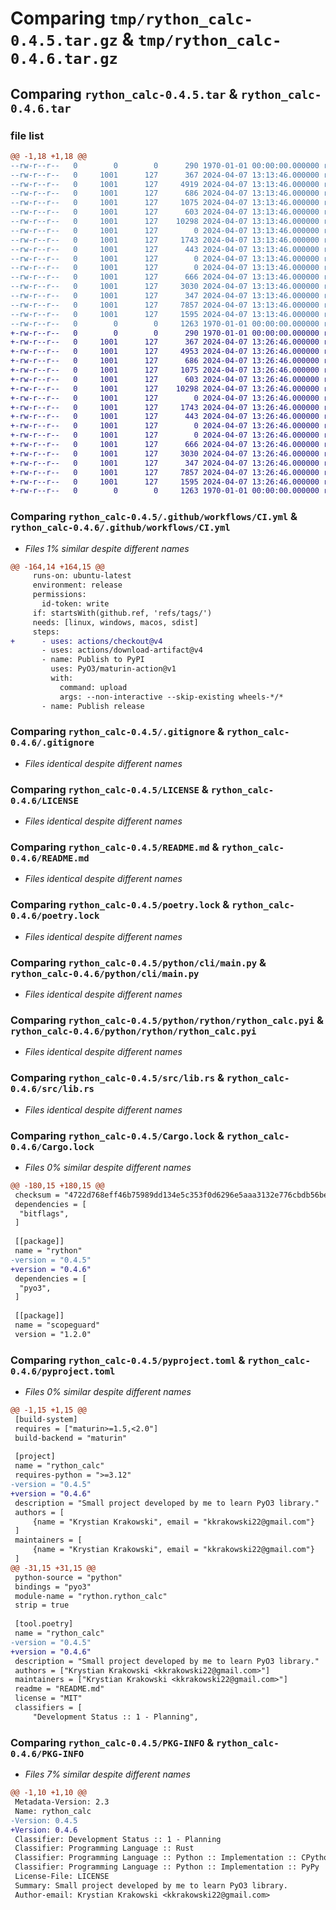 # Comparing `tmp/rython_calc-0.4.5.tar.gz` & `tmp/rython_calc-0.4.6.tar.gz`

## Comparing `rython_calc-0.4.5.tar` & `rython_calc-0.4.6.tar`

### file list

```diff
@@ -1,18 +1,18 @@
--rw-r--r--   0        0        0      290 1970-01-01 00:00:00.000000 rython_calc-0.4.5/Cargo.toml
--rw-r--r--   0     1001      127      367 2024-04-07 13:13:46.000000 rython_calc-0.4.5/.github/dependabot.yml
--rw-r--r--   0     1001      127     4919 2024-04-07 13:13:46.000000 rython_calc-0.4.5/.github/workflows/CI.yml
--rw-r--r--   0     1001      127      686 2024-04-07 13:13:46.000000 rython_calc-0.4.5/.gitignore
--rw-r--r--   0     1001      127     1075 2024-04-07 13:13:46.000000 rython_calc-0.4.5/LICENSE
--rw-r--r--   0     1001      127      603 2024-04-07 13:13:46.000000 rython_calc-0.4.5/README.md
--rw-r--r--   0     1001      127    10298 2024-04-07 13:13:46.000000 rython_calc-0.4.5/poetry.lock
--rw-r--r--   0     1001      127        0 2024-04-07 13:13:46.000000 rython_calc-0.4.5/python/cli/__init__.py
--rw-r--r--   0     1001      127     1743 2024-04-07 13:13:46.000000 rython_calc-0.4.5/python/cli/main.py
--rw-r--r--   0     1001      127      443 2024-04-07 13:13:46.000000 rython_calc-0.4.5/python/cli/performance.txt
--rw-r--r--   0     1001      127        0 2024-04-07 13:13:46.000000 rython_calc-0.4.5/python/rython/__init__.py
--rw-r--r--   0     1001      127        0 2024-04-07 13:13:46.000000 rython_calc-0.4.5/python/rython/py.typed
--rw-r--r--   0     1001      127      666 2024-04-07 13:13:46.000000 rython_calc-0.4.5/python/rython/rython_calc.pyi
--rw-r--r--   0     1001      127     3030 2024-04-07 13:13:46.000000 rython_calc-0.4.5/src/lib.rs
--rw-r--r--   0     1001      127      347 2024-04-07 13:13:46.000000 rython_calc-0.4.5/test/rython/test_rython_calc.py
--rw-r--r--   0     1001      127     7857 2024-04-07 13:13:46.000000 rython_calc-0.4.5/Cargo.lock
--rw-r--r--   0     1001      127     1595 2024-04-07 13:13:46.000000 rython_calc-0.4.5/pyproject.toml
--rw-r--r--   0        0        0     1263 1970-01-01 00:00:00.000000 rython_calc-0.4.5/PKG-INFO
+-rw-r--r--   0        0        0      290 1970-01-01 00:00:00.000000 rython_calc-0.4.6/Cargo.toml
+-rw-r--r--   0     1001      127      367 2024-04-07 13:26:46.000000 rython_calc-0.4.6/.github/dependabot.yml
+-rw-r--r--   0     1001      127     4953 2024-04-07 13:26:46.000000 rython_calc-0.4.6/.github/workflows/CI.yml
+-rw-r--r--   0     1001      127      686 2024-04-07 13:26:46.000000 rython_calc-0.4.6/.gitignore
+-rw-r--r--   0     1001      127     1075 2024-04-07 13:26:46.000000 rython_calc-0.4.6/LICENSE
+-rw-r--r--   0     1001      127      603 2024-04-07 13:26:46.000000 rython_calc-0.4.6/README.md
+-rw-r--r--   0     1001      127    10298 2024-04-07 13:26:46.000000 rython_calc-0.4.6/poetry.lock
+-rw-r--r--   0     1001      127        0 2024-04-07 13:26:46.000000 rython_calc-0.4.6/python/cli/__init__.py
+-rw-r--r--   0     1001      127     1743 2024-04-07 13:26:46.000000 rython_calc-0.4.6/python/cli/main.py
+-rw-r--r--   0     1001      127      443 2024-04-07 13:26:46.000000 rython_calc-0.4.6/python/cli/performance.txt
+-rw-r--r--   0     1001      127        0 2024-04-07 13:26:46.000000 rython_calc-0.4.6/python/rython/__init__.py
+-rw-r--r--   0     1001      127        0 2024-04-07 13:26:46.000000 rython_calc-0.4.6/python/rython/py.typed
+-rw-r--r--   0     1001      127      666 2024-04-07 13:26:46.000000 rython_calc-0.4.6/python/rython/rython_calc.pyi
+-rw-r--r--   0     1001      127     3030 2024-04-07 13:26:46.000000 rython_calc-0.4.6/src/lib.rs
+-rw-r--r--   0     1001      127      347 2024-04-07 13:26:46.000000 rython_calc-0.4.6/test/rython/test_rython_calc.py
+-rw-r--r--   0     1001      127     7857 2024-04-07 13:26:46.000000 rython_calc-0.4.6/Cargo.lock
+-rw-r--r--   0     1001      127     1595 2024-04-07 13:26:46.000000 rython_calc-0.4.6/pyproject.toml
+-rw-r--r--   0        0        0     1263 1970-01-01 00:00:00.000000 rython_calc-0.4.6/PKG-INFO
```

### Comparing `rython_calc-0.4.5/.github/workflows/CI.yml` & `rython_calc-0.4.6/.github/workflows/CI.yml`

 * *Files 1% similar despite different names*

```diff
@@ -164,14 +164,15 @@
     runs-on: ubuntu-latest
     environment: release
     permissions:
       id-token: write
     if: startsWith(github.ref, 'refs/tags/')
     needs: [linux, windows, macos, sdist]
     steps:
+      - uses: actions/checkout@v4
       - uses: actions/download-artifact@v4
       - name: Publish to PyPI
         uses: PyO3/maturin-action@v1
         with:
           command: upload
           args: --non-interactive --skip-existing wheels-*/*
       - name: Publish release
```

### Comparing `rython_calc-0.4.5/.gitignore` & `rython_calc-0.4.6/.gitignore`

 * *Files identical despite different names*

### Comparing `rython_calc-0.4.5/LICENSE` & `rython_calc-0.4.6/LICENSE`

 * *Files identical despite different names*

### Comparing `rython_calc-0.4.5/README.md` & `rython_calc-0.4.6/README.md`

 * *Files identical despite different names*

### Comparing `rython_calc-0.4.5/poetry.lock` & `rython_calc-0.4.6/poetry.lock`

 * *Files identical despite different names*

### Comparing `rython_calc-0.4.5/python/cli/main.py` & `rython_calc-0.4.6/python/cli/main.py`

 * *Files identical despite different names*

### Comparing `rython_calc-0.4.5/python/rython/rython_calc.pyi` & `rython_calc-0.4.6/python/rython/rython_calc.pyi`

 * *Files identical despite different names*

### Comparing `rython_calc-0.4.5/src/lib.rs` & `rython_calc-0.4.6/src/lib.rs`

 * *Files identical despite different names*

### Comparing `rython_calc-0.4.5/Cargo.lock` & `rython_calc-0.4.6/Cargo.lock`

 * *Files 0% similar despite different names*

```diff
@@ -180,15 +180,15 @@
 checksum = "4722d768eff46b75989dd134e5c353f0d6296e5aaa3132e776cbdb56be7731aa"
 dependencies = [
  "bitflags",
 ]
 
 [[package]]
 name = "rython"
-version = "0.4.5"
+version = "0.4.6"
 dependencies = [
  "pyo3",
 ]
 
 [[package]]
 name = "scopeguard"
 version = "1.2.0"
```

### Comparing `rython_calc-0.4.5/pyproject.toml` & `rython_calc-0.4.6/pyproject.toml`

 * *Files 0% similar despite different names*

```diff
@@ -1,15 +1,15 @@
 [build-system]
 requires = ["maturin>=1.5,<2.0"]
 build-backend = "maturin"
 
 [project]
 name = "rython_calc"
 requires-python = ">=3.12"
-version = "0.4.5"
+version = "0.4.6"
 description = "Small project developed by me to learn PyO3 library."
 authors = [
     {name = "Krystian Krakowski", email = "kkrakowski22@gmail.com"}
 ]
 maintainers = [
     {name = "Krystian Krakowski", email = "kkrakowski22@gmail.com"}
 ]
@@ -31,15 +31,15 @@
 python-source = "python"
 bindings = "pyo3"
 module-name = "rython.rython_calc"
 strip = true
 
 [tool.poetry]
 name = "rython_calc"
-version = "0.4.5"
+version = "0.4.6"
 description = "Small project developed by me to learn PyO3 library."
 authors = ["Krystian Krakowski <kkrakowski22@gmail.com>"]
 maintainers = ["Krystian Krakowski <kkrakowski22@gmail.com>"]
 readme = "README.md"
 license = "MIT"
 classifiers = [
     "Development Status :: 1 - Planning",
```

### Comparing `rython_calc-0.4.5/PKG-INFO` & `rython_calc-0.4.6/PKG-INFO`

 * *Files 7% similar despite different names*

```diff
@@ -1,10 +1,10 @@
 Metadata-Version: 2.3
 Name: rython_calc
-Version: 0.4.5
+Version: 0.4.6
 Classifier: Development Status :: 1 - Planning
 Classifier: Programming Language :: Rust
 Classifier: Programming Language :: Python :: Implementation :: CPython
 Classifier: Programming Language :: Python :: Implementation :: PyPy
 License-File: LICENSE
 Summary: Small project developed by me to learn PyO3 library.
 Author-email: Krystian Krakowski <kkrakowski22@gmail.com>
```

